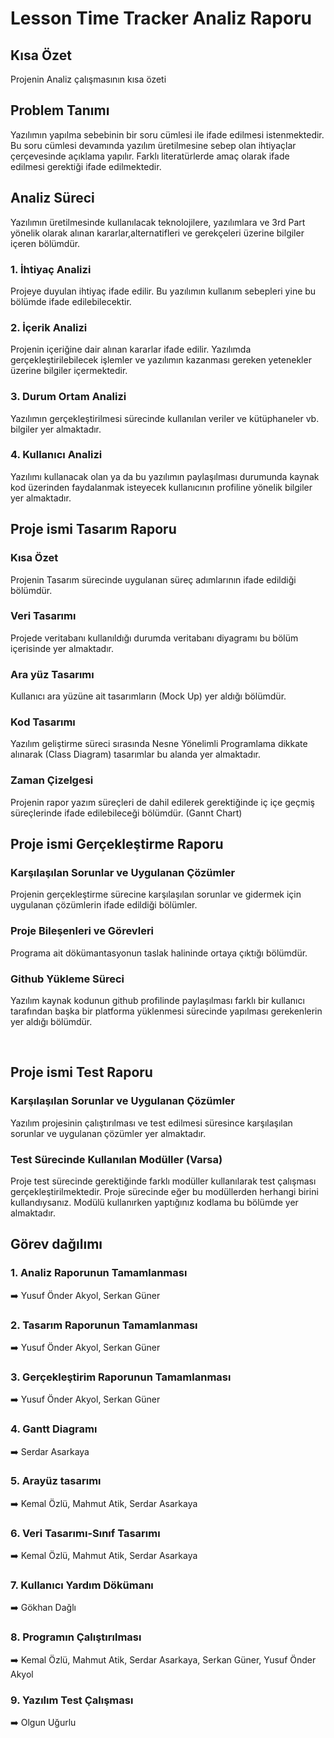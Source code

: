 # Lesson Time Tracker Analiz Raporu
## Kısa Özet
Projenin Analiz çalışmasının kısa özeti 
## Problem Tanımı
Yazılımın yapılma sebebinin bir soru cümlesi ile ifade edilmesi istenmektedir. Bu soru cümlesi devamında yazılım üretilmesine sebep olan ihtiyaçlar çerçevesinde açıklama yapılır. Farklı literatürlerde amaç olarak ifade edilmesi gerektiği ifade edilmektedir. 
## Analiz Süreci
Yazılımın üretilmesinde kullanılacak teknolojilere, yazılımlara ve 3rd Part  yönelik olarak alınan kararlar,alternatifleri ve gerekçeleri üzerine bilgiler içeren bölümdür. 
### 1. İhtiyaç Analizi
Projeye duyulan ihtiyaç ifade edilir. Bu yazılımın kullanım sebepleri yine bu bölümde ifade edilebilecektir. 
### 2. İçerik Analizi 
Projenin içeriğine dair alınan kararlar ifade edilir. Yazılımda gerçekleştirilebilecek işlemler ve yazılımın kazanması gereken yetenekler üzerine bilgiler içermektedir.
### 3. Durum Ortam Analizi
Yazılımın gerçekleştirilmesi sürecinde kullanılan veriler ve kütüphaneler vb. bilgiler yer almaktadır. 
### 4. Kullanıcı Analizi 
Yazılımı kullanacak olan ya da bu yazılımın paylaşılması durumunda kaynak kod üzerinden faydalanmak isteyecek kullanıcının profiline yönelik bilgiler yer almaktadır.

## Proje ismi Tasarım Raporu
### Kısa Özet
Projenin Tasarım sürecinde uygulanan süreç adımlarının ifade edildiği bölümdür. 
### Veri Tasarımı
Projede veritabanı kullanıldığı durumda veritabanı diyagramı bu bölüm içerisinde yer almaktadır. 
### Ara yüz Tasarımı
Kullanıcı ara yüzüne ait tasarımların (Mock Up) yer aldığı bölümdür. 
### Kod Tasarımı
Yazılım geliştirme süreci sırasında Nesne Yönelimli Programlama dikkate alınarak (Class Diagram) tasarımlar bu alanda yer almaktadır. 
### Zaman Çizelgesi
Projenin rapor yazım süreçleri de dahil edilerek gerektiğinde iç içe geçmiş süreçlerinde ifade edilebileceği bölümdür. (Gannt Chart)
 
## Proje ismi Gerçekleştirme Raporu
### Karşılaşılan Sorunlar ve Uygulanan Çözümler
Projenin gerçekleştirme sürecine karşılaşılan sorunlar ve gidermek için uygulanan çözümlerin ifade edildiği bölümler. 
### Proje Bileşenleri ve Görevleri
Programa ait dökümantasyonun taslak halininde ortaya çıktığı bölümdür. 
### Github Yükleme Süreci
Yazılım kaynak kodunun github profilinde paylaşılması farklı bir kullanıcı tarafından başka bir platforma yüklenmesi sürecinde yapılması gerekenlerin yer aldığı bölümdür. 


 
## Proje ismi Test Raporu
### Karşılaşılan Sorunlar ve Uygulanan Çözümler
Yazılım projesinin çalıştırılması ve test edilmesi süresince karşılaşılan sorunlar ve uygulanan çözümler yer almaktadır. 
### Test Sürecinde Kullanılan Modüller (Varsa) 
Proje test sürecinde gerektiğinde farklı modüller kullanılarak test çalışması gerçekleştirilmektedir. Proje sürecinde eğer bu modüllerden herhangi birini kullandıysanız. Modülü kullanırken yaptığınız kodlama bu bölümde yer almaktadır. 
 

## Görev dağılımı
### 1.	Analiz Raporunun Tamamlanması
:arrow_right: Yusuf Önder Akyol, Serkan Güner				
### 2.	Tasarım Raporunun Tamamlanması
:arrow_right: Yusuf Önder Akyol, Serkan Güner				
### 3.	Gerçekleştirim Raporunun Tamamlanması
:arrow_right: Yusuf Önder Akyol, Serkan Güner				
### 4.	Gantt Diagramı
:arrow_right: Serdar Asarkaya				
### 5.	Arayüz tasarımı
:arrow_right: Kemal Özlü, Mahmut Atik, Serdar Asarkaya				
### 6.	Veri Tasarımı-Sınıf Tasarımı
:arrow_right: Kemal Özlü, Mahmut Atik, Serdar Asarkaya				
### 7.	Kullanıcı Yardım Dökümanı
:arrow_right: Gökhan Dağlı				
### 8. Programın Çalıştırılması
:arrow_right: Kemal Özlü, Mahmut Atik, Serdar Asarkaya, Serkan Güner, Yusuf Önder Akyol				
### 9. Yazılım Test Çalışması
:arrow_right: Olgun Uğurlu				


